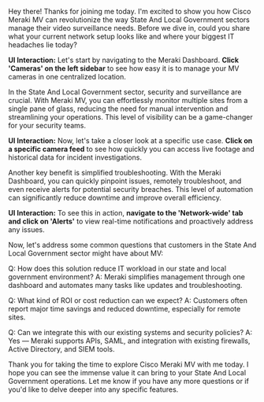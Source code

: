 Hey there! Thanks for joining me today. I'm excited to show you how Cisco Meraki MV can revolutionize the way State And Local Government sectors manage their video surveillance needs. Before we dive in, could you share what your current network setup looks like and where your biggest IT headaches lie today?

**UI Interaction:**
Let's start by navigating to the Meraki Dashboard. **Click 'Cameras' on the left sidebar** to see how easy it is to manage your MV cameras in one centralized location.

In the State And Local Government sector, security and surveillance are crucial. With Meraki MV, you can effortlessly monitor multiple sites from a single pane of glass, reducing the need for manual intervention and streamlining your operations. This level of visibility can be a game-changer for your security teams.

**UI Interaction:**
Now, let's take a closer look at a specific use case. **Click on a specific camera feed** to see how quickly you can access live footage and historical data for incident investigations.

Another key benefit is simplified troubleshooting. With the Meraki Dashboard, you can quickly pinpoint issues, remotely troubleshoot, and even receive alerts for potential security breaches. This level of automation can significantly reduce downtime and improve overall efficiency.

**UI Interaction:**
To see this in action, **navigate to the 'Network-wide' tab and click on 'Alerts'** to view real-time notifications and proactively address any issues.

Now, let's address some common questions that customers in the State And Local Government sector might have about MV:

Q: How does this solution reduce IT workload in our state and local government environment?
A: Meraki simplifies management through one dashboard and automates many tasks like updates and troubleshooting.

Q: What kind of ROI or cost reduction can we expect?
A: Customers often report major time savings and reduced downtime, especially for remote sites.

Q: Can we integrate this with our existing systems and security policies?
A: Yes — Meraki supports APIs, SAML, and integration with existing firewalls, Active Directory, and SIEM tools.

Thank you for taking the time to explore Cisco Meraki MV with me today. I hope you can see the immense value it can bring to your State And Local Government operations. Let me know if you have any more questions or if you'd like to delve deeper into any specific features.